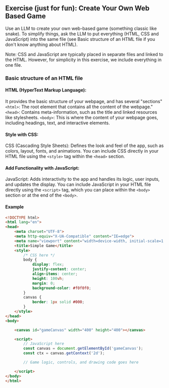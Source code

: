 ## Exercise (just for fun): Create Your Own Web Based Game

Use an LLM to create your own web-based game (something classic like snake). To simplify things, ask the LLM to put everything (HTML, CSS and JavaScript) into the same file (see Basic structure of an HTML file if you don't know anything about HTML).

Note: CSS and JavaScript are typically placed in separate files and linked to the HTML. However, for simplicity in this exercise, we include everything in one file.

### Basic structure of an HTML file

#### HTML (HyperText Markup Language): 
It provides the basic structure of your webpage, and has several "sections"
`<html>`: The root element that contains all the content of the webpage."
`<head>`: Contains meta-information, such as the title and linked resources like stylesheets.
`<body>`: This is where the content of your webpage goes, including headings, text, and interactive elements.

#### Style with CSS:

CSS (Cascading Style Sheets): Defines the look and feel of the app, such as colors, layout, fonts, and animations.
You can include CSS directly in your HTML file using the `<style>` tag within the `<head>` section.


#### Add Functionality with JavaScript:

JavaScript: Adds interactivity to the app and handles its logic, user inputs, and updates the display.
You can include JavaScript in your HTML file directly using the `<script>` tag, which you can place within the `<body>` section or at the end of the `<body>`.

#### Example

```html
<!DOCTYPE html>
<html lang="en">
<head>
    <meta charset="UTF-8">
    <meta http-equiv="X-UA-Compatible" content="IE=edge">
    <meta name="viewport" content="width=device-width, initial-scale=1.0">
    <title>Simple Game</title>
    <style>
        /* CSS here */
        body {
            display: flex;
            justify-content: center;
            align-items: center;
            height: 100vh;
            margin: 0;
            background-color: #f0f0f0;
        }
        canvas {
            border: 1px solid #000;
        }
    </style>
</head>
<body>

    <canvas id="gameCanvas" width="400" height="400"></canvas>

    <script>
        // JavaScript here
        const canvas = document.getElementById('gameCanvas');
        const ctx = canvas.getContext('2d');

        // Game logic, controls, and drawing code goes here

    </script>
</body>
</html>
```